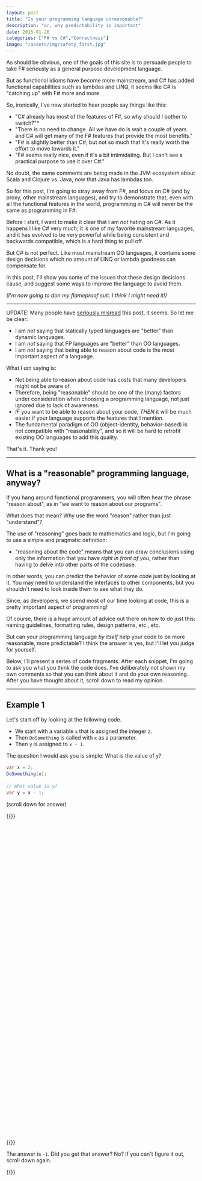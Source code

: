 ```yaml
---
layout: post
title: "Is your programming language unreasonable?"
description: "or, why predictability is important"
date: 2015-01-26
categories: ["F# vs C#","Correctness"]
image: "/assets/img/safety_first.jpg"
---
```


As should be obvious, one of the goals of this site is to persuade people to take F# seriously as a general purpose development language.

But as functional idioms have become more mainstream, and C# has added functional capabilities such as lambdas and LINQ, it seems like C# is "catching up" with F# more and more.

So, ironically, I've now started to hear people say things like this:

* "C# already has most of the features of F#, so why should I bother to switch?"*
* "There is no need to change. All we have do is wait a couple of years and C# will get many of the F# features that provide the most benefits."
* "F# is slightly better than C#, but not so much that it's really worth the effort to move towards it."
* "F# seems really nice, even if it's a bit intimidating. But I can't see a practical purpose to use it over C#."

No doubt, the same comments are being made in the JVM ecosystem about Scala and Clojure vs. Java, now that Java has lambdas too.

So for this post, I'm going to stray away from F#, and focus on C# (and by proxy, other mainstream languages),
and try to demonstrate that, even with all the functional features in the world, programming in C# will never be the same as programming in F#.

Before I start, I want to make it clear that I am *not* hating on C#. As it happens I like C# very much; it is one of my favorite mainstream languages,
and it has evolved to be very powerful while being consistent and backwards compatible, which is a hard thing to pull off.

But C# is not perfect. Like most mainstream OO languages, it contains some design decisions which no amount of LINQ or lambda goodness can compensate for.

In this post, I'll show you some of the issues that these design decisions cause, and suggest some ways to improve the language to avoid them.

*(I'm now going to don my flameproof suit. I think I might need it!)*

----

UPDATE: Many people have [seriously misread](http://www.washingtonpost.com/local/serious-reading-takes-a-hit-from-online-scanning-and-skimming-researchers-say/2014/04/06/088028d2-b5d2-11e3-b899-20667de76985_story.html) this post, it seems. So let me be clear:

* I am *not* saying that statically typed languages are "better" than dynamic languages.
* I am *not* saying that FP languages are "better" than OO languages.
* I am *not* saying that being able to reason about code is the most important aspect of a language.

What I *am* saying is:

* Not being able to reason about code has costs that many developers might not be aware of.
* Therefore, being "reasonable" should be one of the (many) factors under consideration when choosing a programming language, not just ignored due to lack of awareness.
* *IF* you want to be able to reason about your code, *THEN* it will be much easier if your language supports the features that I mention.
* The fundamental paradigm of OO (object-identity, behavior-based) is not compatible with "reasonability", and so it will be hard to retrofit existing OO languages to add this quality.

That's it. Thank you!




----

## What is a "reasonable" programming language, anyway?

If you hang around functional programmers, you will often hear the phrase "reason about", as in "we want to reason about our programs".

What does that mean? Why use the word "reason" rather than just "understand"?

The use of "reasoning" goes back to mathematics and logic, but I'm going to use a simple and pragmatic definition:

* "reasoning about the code" means that you can draw conclusions using only the information that you have *right in front of you*, rather than having to delve into other parts of the codebase.

In other words, you can predict the behavior of some code just by looking at it.  You may need to understand the interfaces to other components, but you shouldn't need to look inside them
to see what they do.

Since, as developers, we spend most of our time looking at code, this is a pretty important aspect of programming!

Of course, there is a huge amount of advice out there on how to do just this: naming guidelines, formatting rules, design patterns, etc., etc.

But can your programming language *by itself* help your code to be more reasonable, more predictable?  I think the answer is yes, but I'll let you judge for yourself.

Below, I'll present a series of code fragments. After each snippet, I'm going to ask you what you think the code does. I've deliberately not shown my own comments so that you can
think about it and do your own reasoning. After you have thought about it, scroll down to read my opinion.

-----

## Example 1

Let's start off by looking at the following code.

* We start with a variable `x` that is assigned the integer `2`.
* Then `DoSomething` is called with `x` as a parameter.
* Then `y` is assigned to `x - 1`.

The question I would ask you is simple: What is the value of `y`?

```csharp
var x = 2;
DoSomething(x);

// What value is y?
var y = x - 1;
```

(scroll down for answer)

{{<rawhtml>}}
<br><br><br><br><br><br><br><br><br><br><br><br><br><br><br><br><br>
<br><br><br><br><br><br><br><br><br><br><br><br><br><br><br><br><br>
<br><br><br><br><br><br><br><br><br><br><br><br><br><br><br><br><br>
{{</rawhtml>}}

The answer is `-1`.  Did you get that answer?  No? If you can't figure it out, scroll down again.

{{<rawhtml>}}
<br><br><br><br><br><br><br><br><br><br><br><br><br><br><br><br><br>
<br><br><br><br><br><br><br><br><br><br><br><br><br><br><br><br><br>
<br><br><br><br><br><br><br><br><br><br><br><br><br><br><br><br><br>
{{</rawhtml>}}

Trick question!  This code is actually JavaScript!

Here's the whole thing:

```csharp
function DoSomething (foo) { x = false}

var x = 2;
DoSomething(x);
var y = x - 1;
```

Yes, it's horrible! `DoSomething` accesses `x` directly rather than through the parameter, and then turns it into a boolean of all things!
Then, subtracting 1 from `x` casts it from `false` to `0`, so that `y` is `-1`.

Don't you totally hate this?  Sorry to mislead you about the language, but I just wanted to demonstrate how annoying it is when the language behaves in unpredictable ways.

JavaScript is a very useful and important language. But no one would claim that [reasonableness](http://stackoverflow.com/a/1995298/1136133) was one of its [strengths](/assets/img/javascript-the-good-parts.jpg).
In fact, most dynamically-typed languages have [quirks that make them hard to reason about](https://www.destroyallsoftware.com/talks/wat) in this way.

Thanks to static typing and sensible scoping rules, this kind of thing could never happen in C# (unless you tried really hard!)
In C#, if you don't match up the types properly, you get a *compile-time* error rather than a *run-time* error.

In other words, C# is much more predictable than JavaScript. Score one for static typing!

So now we have our first requirement for making a language predictable:


*__How to make your language predictable__*:

1. Variables should not be allowed to change their type.

C# is looking good compared to JavaScript. But we're not done yet...

{{<rawhtml>}}
<br><br><br>
{{</rawhtml>}}

*UPDATE: This is an admittedly silly example. In retrospect, I could have picked a better one.
Yes, I know that no one sensible would ever do this. The point still stands: the JavaScript language does not prevent you from doing stupid things with implicit typecasts.*

-----

## Example 2

In this next example, we're going to create two instances of the same `Customer` class, with exactly the same data in them.

The question is: Are they equal?

```csharp
// create two customers
var cust1 = new Customer(99, "J Smith");
var cust2 = new Customer(99, "J Smith");

// true or false?
cust1.Equals(cust2);
```

(scroll down for answer)

{{<rawhtml>}}
<br><br><br><br><br><br><br><br><br><br><br><br><br><br><br><br><br>
<br><br><br><br><br><br><br><br><br><br><br><br><br><br><br><br><br>
<br><br><br><br><br><br><br><br><br><br><br><br><br><br><br><br><br>
{{</rawhtml>}}

```csharp
// true or false?
cust1.Equals(cust2);
```

Who knows? It depends on how the `Customer` class has been implemented. This code is *not* predictable.

You'll have to look at whether the class implements `IEquatable` at least,
and you'll probably have to look at the internals of the class as well to see exactly what is going on.

*But why is this even an issue?*

Let me ask you this:

* How often would you NOT want the instances to be equal?
* How often have you had to override the `Equals` method?
* How often have you had a bug caused by *forgetting* to override the `Equals` method?
* How often have you had a bug caused by mis-implementing `GetHashCode` (such as forgetting to change it when the fields that you compare on change)?

Why not make the objects equal by default, and make reference equality testing the special case?

So let's add another item to our list.

*__How to make your language predictable__*:

1. Variables should not be allowed to change their type.
1. **Objects containing the same values should be equal by default.**

-----

## Example 3

In this next example, I've got two objects containing exactly the same data, but which are instances of different classes.

The question again is: Are they equal?

```csharp
// create a customer and an order
var cust = new Customer(99, "J Smith");
var order = new Order(99, "J Smith");

// true or false?
cust.Equals(order);
```

(scroll down for answer)

{{<rawhtml>}}
<br><br><br><br><br><br><br><br><br><br><br><br><br><br><br><br><br>
<br><br><br><br><br><br><br><br><br><br><br><br><br><br><br><br><br>
<br><br><br><br><br><br><br><br><br><br><br><br><br><br><br><br><br>
{{</rawhtml>}}

```csharp
// true or false?
cust.Equals(order);
```

Who cares! This is almost certainly a bug! Why are you even comparing two different classes like this in the first place?

Compare their names or ids, certainly, but not the objects themselves.  This should be a compiler error.

If it isn't, why not? You probably just used the wrong variable name by mistake but now you have a subtle bug in your code. Why does your language let you do this?

So let's add another item to our list.

*__How to make your language predictable__*:

1. Variables should not be allowed to change their type.
1. Objects containing the same values should be equal by default.
1. **Comparing objects of different types is a compile-time error.**

{{<rawhtml>}}
<br><br><br>
{{</rawhtml>}}

*UPDATE: Many people have pointed out that you need this when comparing classes related by inheritance. This is true, of course.
But what is the cost of this feature? You get the ability to compare subclasses, but you lose the ability to detect accidental errors.*

*Which is more important in practice? That's for you to decide, I just wanted to make it clear that there are costs associated with the status quo, not just benefits.*

-----

## Example 4

In this snippet, we're just going to create a `Customer` instance. That's all. Can't get much more basic than that.

```csharp
// create a customer
var cust = new Customer();

// what is the expected output?
Console.WriteLine(cust.Address.Country);
```

Now the question is: what is the expected output of `WriteLine`?

(scroll down for answer)

{{<rawhtml>}}
<br><br><br><br><br><br><br><br><br><br><br><br><br><br><br><br><br>
<br><br><br><br><br><br><br><br><br><br><br><br><br><br><br><br><br>
<br><br><br><br><br><br><br><br><br><br><br><br><br><br><br><br><br>
{{</rawhtml>}}


```csharp
// what is the expected output?
Console.WriteLine(cust.Address.Country);
```

Who knows?

It depends on whether the `Address` property is null or not. And that is something you can't tell without looking at the internals of the `Customer` class again.

Yes, we know that it is a best practice that constructors should initialize all fields at construction time,
but why doesn't the language enforce it?

If the address is required, then make it be required in the constructor.
And if the address is *not* always required, then make it clear that the `Address` property is optional and might be missing.

So let's add another item to our list of improvements.

*__How to make your language predictable__*:

1. Variables should not be allowed to change their type.
1. Objects containing the same values should be equal by default.
1. Comparing objects of different types is a compile-time error.
1. **Objects must *always* be initialized to a valid state. Not doing so is a compile-time error.**

-----

## Example 5

In this next example, we're going to:

* Create a customer.
* Add it to a set that uses hashing.
* Do something with the customer object.
* See if the customer is still in the set.

What could possibly go wrong?

```csharp
// create a customer
var cust = new Customer(99, "J Smith");

// add it to a set
var processedCustomers = new HashSet<Customer>();
processedCustomers.Add(cust);

// process it
ProcessCustomer(cust);

// Does the set contain the customer? true or false?
processedCustomers.Contains(cust);
```

So, does the set still contain the customer at the end of this code?

(scroll down for answer)

{{<rawhtml>}}
<br><br><br><br><br><br><br><br><br><br><br><br><br><br><br><br><br>
<br><br><br><br><br><br><br><br><br><br><br><br><br><br><br><br><br>
<br><br><br><br><br><br><br><br><br><br><br><br><br><br><br><br><br>
{{</rawhtml>}}

```csharp
// Does the set contain the customer?
processedCustomers.Contains(cust);
```

Maybe. Maybe not.

It depends on two things:

* First, does the hash code of the customer depend on a *mutable* field, such as an id.
* Second, does `ProcessCustomer` change this field?

If both are true, then the hash will have been changed, and the customer will not longer *appear* to exist in the set (even though it is still in there somewhere!).

This might well cause subtle performance and memory problems (e.g. if the set is a cache).

How could the language prevent this?

One way would be to say that any field or property used in `GetHashCode` must be immutable, while allowing other properties to be mutable. But that is really impractical.

Better to just make the entire `Customer` class immutable instead!

Now if the `Customer` class was immutable, and `ProcessCustomer` wanted to make changes, it would have to return a *new version* of the customer, and the code would look like this:

```csharp
// create a customer
var cust = new ImmutableCustomer(99, "J Smith");

// add it to a set
var processedCustomers = new HashSet<ImmutableCustomer>();
processedCustomers.Add(cust);

// process it and return the changes
var changedCustomer = ProcessCustomer(cust);

// true or false?
processedCustomers.Contains(cust);
```

Notice that the `ProcessCustomer` line has changed to:

```csharp
var changedCustomer = ProcessCustomer(cust);
```

It's clear that `ProcessCustomer` has changed something just by looking at this code.
If `ProcessCustomer` *hadn't* changed anything, it wouldn't have needed to return an object at all.

Going back to the question, it's clear that in this implementation the original version of the customer is guaranteed to still be in the set, no matter what `ProcessCustomer` does.

Of course, that doesn't solve the issue of whether the new one or the old one (or both) should be in the set.
But unlike the implementation using the mutable customer, this issue is now staring you in the face and won't go unnoticed accidentally.

So [immutability FTW](http://stackoverflow.com/a/4763485/1136133)!

So that's another item for our list.

*__How to make your language predictable__*:

1. Variables should not be allowed to change their type.
1. Objects containing the same values should be equal by default.
1. Comparing objects of different types is a compile-time error.
1. Objects must *always* be initialized to a valid state. Not doing so is a compile-time error.
1. **Once created,  objects and collections *must* be immutable.**

Time for a quick joke about immutability:

> "How many Haskell programmers does it take to change a lightbulb?"

> "Haskell programmers don't "change" lightbulbs, they "replace" them. And you must also replace the whole house at the same time."

Almost done now -- just one more!

-----

## Example 6

In this final example, we'll try to fetch a customer from a `CustomerRepository`.

```csharp
// create a repository
var repo = new CustomerRepository();

// find a customer by id
var customer = repo.GetById(42);

// what is the expected output?
Console.WriteLine(customer.Id);
```

The question is: after we do `customer = repo.GetById(42)`, what is the value of `customer.Id`?

(scroll down for answer)

{{<rawhtml>}}
<br><br><br><br><br><br><br><br><br><br><br><br><br><br><br><br><br>
<br><br><br><br><br><br><br><br><br><br><br><br><br><br><br><br><br>
<br><br><br><br><br><br><br><br><br><br><br><br><br><br><br><br><br>
{{</rawhtml>}}

```csharp
var customer = repo.GetById(42);

// what is the expected output?
Console.WriteLine(customer.Id);
```

It all depends, of course.

If I look at the method signature of `GetById`, it tells me it always returns a `Customer`. But does it *really*?

What happens if the customer is missing? Does `repo.GetById` return `null`? Does it throw an exception? You can't tell just by looking at the code that we've got.

In particular, `null` is a terrible thing to return. It's a turncoat that pretends to be a `Customer` and can be assigned to `Customer` variables with nary a complaint from the compiler,
but when you actually ask it to do something, it blows up in your face with an evil cackle.  Unfortunately, I can't tell by looking at this code whether a null is returned or not.

Exceptions are a little better, because at least they are typed and contain information about the context. But it's not apparent from the method signature which exceptions might be thrown.
The only way that you can know for sure is by looking at the internal source code (and maybe the documentation, if you're lucky and it is up to date).

But now imagine that your language did not allow `null` and did not allow exceptions. What could you do instead?

The answer is, you would be forced to return a special class that might contain *either* a customer *or* an error, like this:

```csharp
// create a repository
var repo = new CustomerRepository();

// find a customer by id and
// return a CustomerOrError result
var customerOrError = repo.GetById(42);
```

The code that processed this "customerOrError" result would then have to test what kind of result it was, and handle each case separately, like this:

```csharp
// handle both cases
if (customerOrError.IsCustomer)
    Console.WriteLine(customerOrError.Customer.Id);

if (customerOrError.IsError)
    Console.WriteLine(customerOrError.ErrorMessage);
```

This is exactly the approach taken by most functional languages. It does help if the language provides conveniences to make this technique easier, such as sum types,
but even without that, this approach is still the only way to go if you want to make it obvious what your code is doing. (You can read more about this technique [here](/rop/).)

So that's the last two items to add to our list, at least for now.

*__How to make your language predictable__*:

1. Variables should not be allowed to change their type.
1. Objects containing the same values should be equal by default.
1. Comparing objects of different types is a compile-time error.
1. Objects must *always* be initialized to a valid state. Not doing so is a compile-time error.
1. Once created,  objects and collections *must* be immutable.
1. **No nulls allowed.**
1. **Missing data or errors must be made explicit in the function signature.**

I could go on, with snippets demonstrating the misuse of globals, side-effects, casting, and so on. But I think I'll stop here -- you've probably got the idea by now!

## Can your programming language do *this*?

I hope that it is obvious that making these additions to a programming language will help to make it more reasonable.

Unfortunately, mainstream OO languages like C# are very unlikely to add these features.

First of all, it would be a major breaking change to all existing code.

Second, many of these changes go deeply against the grain of the object-oriented programming model itself.

For example, in the OO model, object identity is paramount, so *of course* equality by reference is the default.

Also, from an OO point of view, how two objects are compared is entirely up to the objects themselves -- OO is all about polymorphic behavior and the compiler needs to stay out of it!
Similarly, how objects are constructed and initialized is again entirely up to the object itself. There are no rules to say what should or should not be allowed.

Finally, it is very hard to add non-nullable reference types to a statically typed OO language without also implementing the initialization constraints in point 4.
As Eric Lippert himself has said ["Non-nullability is the sort of thing you want baked into a type system from day one, not something you want to retrofit 12 years later"](http://blog.coverity.com/2013/11/20/c-non-nullable-reference-types/).

In contrast, most functional programming languages have these "high-predictability" features as a core part of the language.

For example, in F#, all but one of the items on that list are built into the language:

1. Values are not allowed to change their type. (And this even includes implicit casts from int to float, say).
1. Records with the same internal data *ARE* equal by default.
1. Comparing values of different types *IS* a compile-time error.
1. Values *MUST* be initialized to a valid state. Not doing so is a compile-time error.
1. Once created, values *ARE* immutable by default.
1. Nulls are *NOT* allowed, in general.

Item #7 is not enforced by the compiler, but discriminated unions (sum types) are generally used to return errors rather than using exceptions, so
that the function signature indicates exactly what the possible errors are.

It's true that when working with F# there are still many caveats. You *can* have mutable values, you *can* create and throw exceptions, and you may indeed have to deal with nulls that come from non-F# code.

But these things are considered code smells and are unusual, rather than being the general default.

Other languages such as Haskell are even purer (and hence even more reasonable) than F#, but even Haskell programs will not be perfect.

In fact, no language can be reasoned about *perfectly* and still be practical. But still, some languages are certainly more reasonable than others.

I think that one of the reasons why many people have become so enthusiastic about functional-style code (and call it "simple" even though it's full of [strange symbols](https://gist.github.com/folone/6089236)!) is exactly this:
immutability, and lack of side effects, and all the other functional principles, act together to enforce this reasonability and predictability,
which in turn helps to reduce your cognitive burden so that you need only focus on the code in front of you.


## Lambdas aren't the solution

So now it should be clear that this list of proposed improvements has nothing to do with language enhancements such as lambdas or clever functional libraries.

In other words, when I focus on reasonability, **I don't care what my language *will* let me do, I care more about what my language *won't* let me do.**
I want a language that stops me doing stupid things by mistake.

That is, if I had to choose between language A that didn't allow nulls, or language B that had higher-kinded types but still allowed objects to be null easily,
I would pick language A without hesitation.

## Questions

Let me see if I can prempt some questions...

**Question: These examples are very contrived! If you code carefully and follow good practices, you can write safe code without these features!**

Yes, you can. I'm not claiming you can't. But this post is not about writing safe code, it's about *reasoning* about the code. There is a difference.

And it's not about what you can do if you are careful. It's about what can happen if you are not careful!
That is, does your *programming language* (not your coding guidelines, or tests, or IDE, or development practices) give you support for reasoning about your code?

**Question: You're telling me that a language *should* have these features. Isn't that very arrogant of you?**

Please read carefully. I am not saying that at all. What I *am* saying is that:

* *IF* you want to be able to reason about your code, *THEN* it will be much easier if your language supports the features that I mention.

If reasoning about your code is not that important to you, then please do feel free to ignore everything I've said!

**Question: Focusing on just one aspect of a programming language is too limiting. Surely other qualities are just as important?**

Yes, or course they are. I am not a absolutist on this topic.
I think that factors such as comprehensive libraries, good tooling, a welcoming community, and the strength of the ecosystem are very important too.

But the purpose of this post was to address the specific comments I mentioned at the beginning, such as: "C# already has most of the features of F#, so why should I bother to switch?".

**Question: Why are you dismissing dynamic languages so quickly?**

First, my apologies to JavaScript developers for the dig earlier!

I like dynamic languages a lot, and one of my favorite languages, Smalltalk, is completely unreasonable by the standards I've talked about. Luckily,
this post is not trying to persuade you which languages are "best" in general, but rather just discussing one aspect of that choice.

**Question: Immutable data structures are slow, and there will be lots of extra allocation going on. Won't this affect performance? **

This post is not attempting to address the performance impact (or any other aspect) of these features.

But it is indeed a valid question to ask which should have a higher priority: code quality or performance? That's for you to decide, and it depends on the context.

Personally, I would go for safety and quality first, unless there was a compelling reason not to. Here's a sign I like:

![Safety, Quality, Quantity, in that order](/assets/img/safety_first.jpg)

## Summary

I said just above that this post is not trying to persuade you to pick a language based on "reasonability" alone. But that's not quite true.

If you have already picked a statically typed, high-level language such as C# or Java,
then it's clear that reasonability or something like it was an important criterion in your language decision.

In that case, I hope that the examples in this post might have made you more willing to consider using an even more "reasonable" language on your platform of choice (.NET or JVM).

The argument for staying put -- that your current language will eventually "catch up" -- may be true purely in terms of features,
but no amount of future enhancements can really change the core design decisions in an OO language.
You'll never get rid of nulls, or mutability, or having to override equality all the time.

What's nice about F#, or Scala/Clojure, is that these functional alternatives don't require you to change your ecosystem, but they do immediately improve your code quality.

In my opinion, it's quite a low risk compared with the cost of business as usual.

*(I'll leave the issue of finding skilled people, training, support, etc, for another post.
But see [this](http://www.paulgraham.com/pypar.html),
[this](https://twitter.com/panesofglass/status/559431579328475136),
[this](https://twitter.com/foxyjackfox/status/559415445594206208),
and [this](http://wesmorgan.svbtle.com/recruiting-software-developers-language-matters) if you're worried about hiring)*

